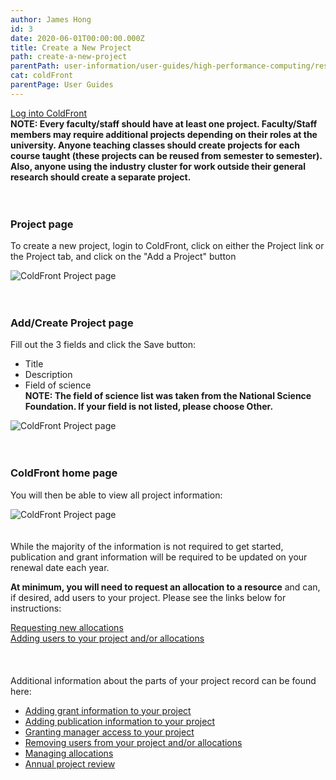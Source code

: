 ```yaml
---
author: James Hong
id: 3
date: 2020-06-01T00:00:00.000Z
title: Create a New Project
path: create-a-new-project
parentPath: user-information/user-guides/high-performance-computing/research-computing-user-portal
cat: coldFront
parentPage: User Guides
---
```


[Log into ColdFront](https://hpcaccount.usc.edu/)  
**NOTE: Every faculty/staff should have at least one project.  Faculty/Staff members may require additional projects depending on their roles at the university.  Anyone teaching classes should create projects for each course taught (these projects can be reused from semester to semester).  Also, anyone using the industry cluster for work outside their general research should create a separate project.**
&nbsp;  
&nbsp;  
&nbsp;  
### Project page
To create a new project, login to ColdFront, click on either the Project link or the Project tab, and click on the "Add a Project" button  
 
![ColdFront Project page](/images/coldfront_project.png)
&nbsp;  
&nbsp;  
&nbsp;  
### Add/Create Project page
Fill out the 3 fields and click the Save button:
* Title
* Description
* Field of science  
**NOTE: The field of science list was taken from the National Science Foundation.  If your field is not listed, please choose Other.**  

![ColdFront Project page](/images/coldfront_addproject.gif)
&nbsp;  
&nbsp;  
&nbsp;  
### ColdFront home page
You will then be able to view all project information:  

![ColdFront Project page](/images/coldfront_home.png)
&nbsp;  
&nbsp;  
&nbsp;  
While the majority of the information is not required to get started, publication and grant information will be required to be updated on your renewal date each year.  

**At minimum, you will need to request an allocation to a resource** and can, if desired, add users to your project.  Please see the links below for instructions:  

[Requesting new allocations](request-new-allocation)  
[Adding users to your project and/or allocations](adding-users-to-project-or-allocation)  
&nbsp;  
&nbsp;  
&nbsp;  
Additional information about the parts of your project record can be found here:
* [Adding grant information to your project](managing-grant-information-in-project)
* [Adding publication information to your project](managing-publication-information)
* [Granting manager access to your project](granting-manager-access-to-project)
* [Removing users from your project and/or allocations](removing-users-from-project-or-allocation)
* [Managing allocations](managing-allocations)
* [Annual project review](yearly-project-renewal)
